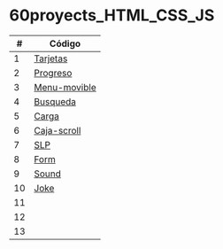 # 60proyects_HTML_CSS_JS

|  #  | Código |
| --- | --- |
|  1  | [Tarjetas](https://github.com/megagringa/60proyects_HTML_CSS_JS/tree/main/Tarjetas)| 
|  2  | [Progreso](https://github.com/megagringa/60proyects_HTML_CSS_JS/tree/main/Progreso) |
|  3  | [Menu-movible](https://github.com/megagringa/60proyects_HTML_CSS_JS/tree/main/menu-movible)|
|  4  | [Busqueda](https://github.com/megagringa/60proyects_HTML_CSS_JS/tree/main/Busqueda)|
|  5  | [Carga](https://github.com/megagringa/60proyects_HTML_CSS_JS/tree/main/Carga)|
|  6  | [Caja-scroll](https://github.com/megagringa/60proyects_HTML_CSS_JS/tree/main/Caja-scroll)|
|  7  | [SLP](https://github.com/megagringa/60proyects_HTML_CSS_JS/tree/main/SLP)|
|  8  | [Form](https://github.com/megagringa/60proyects_HTML_CSS_JS/tree/main/Form)|
|  9  | [Sound](https://github.com/megagringa/60proyects_HTML_CSS_JS/tree/main/Sound)|
|  10 | [Joke](https://github.com/megagringa/60proyects_HTML_CSS_JS/tree/main/Joke)|
|  11 | []()|
|  12 | []()|
|  13 | []()|
